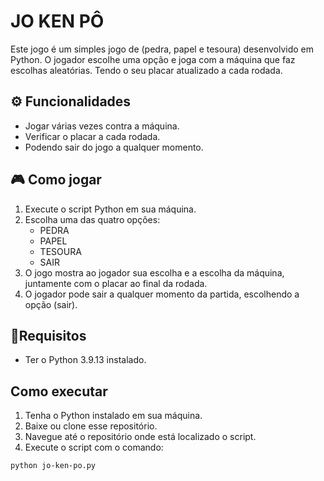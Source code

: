# JO KEN PÔ 

Este jogo é um simples jogo de (pedra, papel e tesoura) desenvolvido em Python. O jogador escolhe uma opção e joga com a máquina que faz escolhas aleatórias. Tendo o seu placar atualizado a cada rodada.

## ⚙️ Funcionalidades

- Jogar várias vezes contra a máquina.
- Verificar o placar a cada rodada.
- Podendo sair do jogo a qualquer momento.

## 🎮 Como jogar

1. Execute o script Python em sua máquina.
2. Escolha uma das quatro opções:
    - PEDRA
    - PAPEL
    - TESOURA
    - SAIR
3. O jogo mostra ao jogador sua escolha e a escolha da máquina, juntamente com o placar ao final da rodada.
4. O jogador pode sair a qualquer momento da partida, escolhendo a opção (sair).

## 📑Requisitos 

- Ter o Python 3.9.13 instalado.

## Como executar

1. Tenha o Python instalado em sua máquina.
2. Baixe ou clone esse repositório.
3. Navegue até o repositório onde está localizado o script.
4. Execute o script com o comando:

```sh
python jo-ken-po.py
